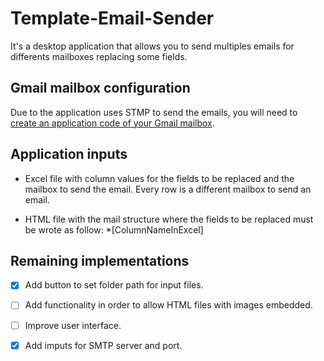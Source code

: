# Template-Email-Sender

It's a desktop application that allows you to send multiples emails for differents mailboxes replacing some fields.

## Gmail mailbox configuration

Due to the application uses STMP to send the emails, you will need to [create an application code of your Gmail mailbox](https://support.google.com/mail/answer/185833?hl=en).

## Application inputs

- Excel file with column values for the fields to be replaced and the mailbox to send the email.
Every row is a different mailbox to send an email.

- HTML file with the mail structure where the fields to be replaced must be wrote as follow: *[ColumnNameInExcel]

## Remaining implementations

- [X] Add button to set folder path for input files.

- [ ] Add functionality in order to allow  HTML files with images embedded.

- [ ] Improve user interface.

- [X] Add imputs for SMTP server and port.

